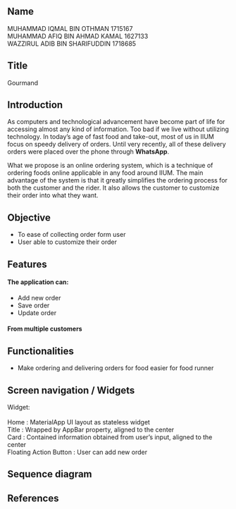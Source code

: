 ## Name
MUHAMMAD IQMAL BIN OTHMAN 1715167<br>
MUHAMMAD AFIQ BIN AHMAD KAMAL 1627133<br>
WAZZIRUL ADIB BIN SHARIFUDDIN 1718685<br>

## Title
Gourmand<br>

## Introduction
As computers and technological advancement have become part of life for accessing almost any kind of information. Too bad if we live without utilizing technology. In today’s age of fast food and take-out, most of us in IIUM focus on speedy delivery of orders. Until very recently, all of these delivery orders were placed over the phone through **WhatsApp**. <br>

What we propose is an online ordering system, which is a technique of ordering foods online applicable in any food around IIUM. The main advantage of the system is that it greatly simplifies the ordering process for both the customer and the rider. It also allows the customer to customize their order into what they want.


## Objective
+ To ease of collecting order form user
+ User able to customize their order


## Features
#### The application can:
+ Add new order
+ Save order
+ Update order
#### From multiple customers


## Functionalities
+ Make ordering and delivering orders for food easier for food runner


## Screen navigation / Widgets

Widget:<br>
<br>
Home : MaterialApp UI layout as stateless widget<br>
Title : Wrapped by AppBar property, aligned to the center<br>
Card : Contained information obtained from user’s input, aligned to the center<br>
Floating Action Button : User can add new order<br>


## Sequence diagram


## References


